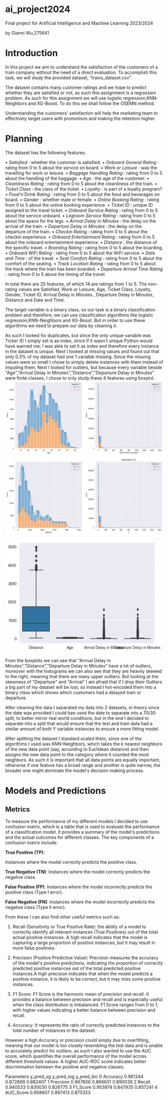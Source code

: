 # ai_project2024
Final project for Artificial Intelligence and Machine Learning 2023/2024

by Gianni Wu,275641

# Introduction


In this project we aim to understand the satisfaction of the customers of a train company without the need of a direct evaluation. To accomplish this task, we will study the provided dataset, “trains_dataset.csv”.

The dataset contains many customer ratings and we hope to predict whether they are satisfied or not, as such this assignment is a regression problem. As such for this assignment we will use logistic regression,KNN-Neighbors and XG-Boost. To do this we shall follow the OSEMN method.

Understanding the customers' satisfaction will help the marketing team to effectively target users with promotions and making the retention higher.

# Planning

The dataset has the following features:

• *Satisfied* : whether the customer is satisfied.
• *Onboard General Rating* : rating from 0 to 5 about the service on board.
• *Work or Leisure* : was the travelling for work or leisure.
• *Baggage Handling Rating* : rating from 0 to 5 about the handling of the baggage.
• *Age* : the age of the customer.
• *Cleanliness Rating* : rating from 0 to 5 about the cleanliness of the train.
• *Ticket Class* : the class of the ticket.
• *Loyalty* : is part of a loyalty program?
• *Food'n'Drink Rating* : rating from 0 to 5 about the food and bevarages on board.
• *Gender* : whether male or female.
• *Online Booking Rating* : rating from 0 to 5 about the online booking experience.
• *Ticket ID* : unique ID assigned to the travel ticket.
• *Onboard Service Rating* : rating from 0 to 5 about the service onboard.
• *Legroom Service Rating* : rating from 0 to 5 about the space for the legs.
• *Arrival Delay in Minutes* : the delay on the arrival of the train.
• *Departure Delay in Minutes* : the delay on the departure of the train.
• *Checkin Rating* : rating from 0 to 5 about the checkin experience.
• *Onboard Entertainment Rating* : rating from 0 to 5 about the onboard entertainment
experience.
• *Distance* : the distance of the specific travel.
• *Boarding Rating* : rating from 0 to 5 about the boarding.
• *Onboard WiFi Rating* : rating from 0 to 5 about the WiFi service.
• *Date and Time* : of the travel.
• *Seat Comfort Rating* : rating from 0 to 5 about the comfort of the seating.
• *Track Location Rating* : rating from 0 to 5 about the track where the train has been boarded.
• *Departure Arrival Time Rating* : rating from 0 to 5 about the timing of the travel.

In total there are 25 features, of which 14 are ratings from 1 to 5. The non-rating values are Satisfied, Work or Leisure, Age, Ticket Class, Loyalty, Gender, Ticket ID, Arrival Delay in Minutes , Departure Delay in Minutes, Distance and Date and Time.

The target variable is a binary class, so our task is a binary classification problem and therefore, we can use classification algorithms like logistic regression,KNN-Neighbors and XG-Boost. But in order to use these algorithms we need to prepare our data by cleaning it.

As such I looked for duplicates, but since the only unique variable was Ticker ID I simply set is as index, since if it wasn't unique Python would have warned me; I was able to set it as index and therefore every instance in the dataset is unique. Next I looked at missing values and found out that only 0.3% of my dataset had one 1 variable missing. Since the missing values were so small I chose to simply delete instances with them instead of imputing them. Next I looked for outliers, but because every variable beside "Age","Arrival Delay in Minutes","Distance","Departure Delay in Minutes" were finite classes, I chose to only study these 4 features using boxplot.
![histplot](https://github.com/uhuybubb/ai_project2024/blob/main/hist.png?raw=true)

![boxplot](https://github.com/uhuybubb/ai_project2024/blob/main/output.png?raw=true)

From the boxplots we can see that "Arrival Delay in Minutes","Distance","Departure Delay in Minutes" have a lot of outliers, moreover with the histograms we can also see that they are heavily skewed to the right, meaning that there are many upper outliers. But looking at the skewness of "Departure" and "Arrival" I am afraid that if I drop their Outliers a big part of my dataset will be lost, so instead I hot-encoded them into a binary class which shows which customers had a delayed train or departure.

After cleaning the data I separated my data into 2 datasets, in theory since the date was provided I could hae used the date to separate into a 70/30 split, to better mirror real world conditions, but in the end I decided to separate into a split that would ensure that the test and train data had a similar amount of both Y variable instances to ensure a more fitting model.

After splitting the dataset I standard scaled them, since one of the algorithms I used was KNN-Neighbors, which takes the k nearest neighbors of the new data point (say, according to Euclidean distance) and then assigns the new data point to the category where it counted the most neighbors. As such it is important that all data points are equally important, otherwise if one feature has a broad range and another is quite narrow, the broader one might dominate the model's decision-making process.

# Models and Predictions
## Metrics
To measure the performance of my different models I decided to use confusion matrix, which is a table that is used to evaluate the performance of a classification model. It provides a summary of the model's predictions and the actual outcomes for different classes. The key components of a confusion matrix include:

**True Positive (TP)**:

Instances where the model correctly predicts the positive class.

**True Negative (TN)**: Instances where the model correctly predicts the negative class.

**False Positive (FP)**: Instances where the model incorrectly predicts the positive class (Type I error).

**False Negative (FN)**: Instances where the model incorrectly predicts the negative class (Type II error).

From these I can also find other useful metrics such as:
1. Recall (Sensitivity or True Positive Rate): the ability of a model to correctly identify all relevant instances (True Positives) out of the total actual positive instances. A high recall indicates that the model is capturing a large proportion of positive instances, but it may result in more false positives.

2. Precision (Positive Predictive Value): Precision measures the accuracy of the model's positive predictions, indicating the proportion of correctly predicted positive instances out of the total predicted positive instances.A high precision indicates that when the model predicts a positive instance, it is likely to be correct, but it may miss some positive instances.
 
3. F1 Score: F1 Score is the harmonic mean of precision and recall. It provides a balance between precision and recall and is especially useful when the class distribution is imbalanced. F1 Score ranges from 0 to 1, with higher values indicating a better balance between precision and recall.
4. Accuracy: It represents the ratio of correctly predicted instances to the total number of instances in the dataset.

However a high Accuracy or precision could simply due to overfitting, meaning that our model is too closely resembling the test data and is unable to accurately predict for outliers, as such I also wanted to use the AUC score, which quantifies the overall performance of the model across different threshold values. A higher AUC-ROC score indicates better discrimination between the positive and negative classes.

  Parameters  y_pred_xg  y_pred_log  y_pred_bic
0   Accuracy   0.961244    0.872868    0.882407
1  Precision   0.967806    0.866631    0.890039
2     Recall   0.940533    0.830030    0.826775
3   F1_Score   0.953974    0.847935    0.857241
4  AUC_Score   0.958607    0.867413    0.875323





